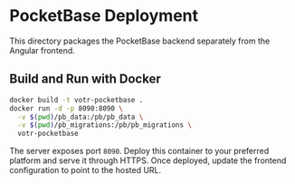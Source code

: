 # PocketBase Deployment

This directory packages the PocketBase backend separately from the Angular frontend.

## Build and Run with Docker

```bash
docker build -t votr-pocketbase .
docker run -d -p 8090:8090 \
  -v $(pwd)/pb_data:/pb/pb_data \
  -v $(pwd)/pb_migrations:/pb/pb_migrations \
  votr-pocketbase
```

The server exposes port `8090`. Deploy this container to your preferred platform and serve it through HTTPS. Once deployed, update the frontend configuration to point to the hosted URL.
